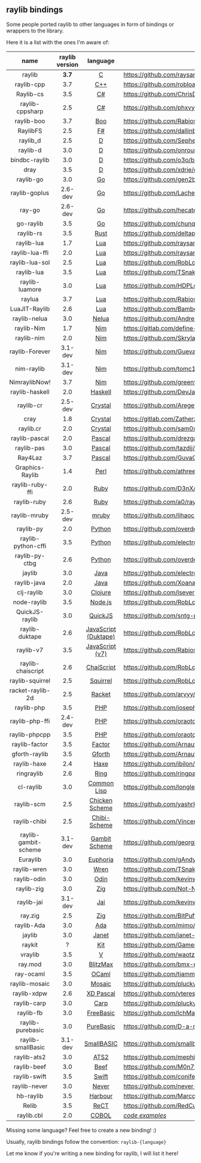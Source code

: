 ## raylib bindings

Some people ported raylib to other languages in form of bindings or wrappers to the library.

Here it is a list with the ones I'm aware of:

|  name              | raylib version | language  | repo                                                                 |
|:------------------:|:-------------: | :--------:|----------------------------------------------------------------------|
| raylib             | **3.7** | [C](https://en.wikipedia.org/wiki/C_(programming_language))    | https://github.com/raysan5/raylib    |
| raylib-cpp         | 3.7 | [C++](https://en.wikipedia.org/wiki/C%2B%2B)                             | https://github.com/robloach/raylib-cpp      |
| Raylib-cs          | 3.5 | [C#](https://en.wikipedia.org/wiki/C_Sharp_(programming_language))       | https://github.com/ChrisDill/Raylib-cs      |
| raylib-cppsharp    | 2.5 | [C#](https://en.wikipedia.org/wiki/C_Sharp_(programming_language))       | https://github.com/phxvyper/raylib-cppsharp |
| raylib-boo         | 3.7 | [Boo](http://boo-language.github.io/) | https://github.com/Rabios/raylib-boo          |
| RaylibFS           | 2.5 | [F#](https://fsharp.org/)             | https://github.com/dallinbeutler/RaylibFS     |
| raylib_d           | 2.5 | [D](https://dlang.org/)               | https://github.com/Sepheus/raylib_d     |
| raylib-d           | 3.0 | [D](https://dlang.org/)               | https://github.com/onroundit/raylib-d     |
| bindbc-raylib      | 3.0 | [D](https://dlang.org/)               | https://github.com/o3o/bindbc-raylib   |
| dray               | 3.5 | [D](https://dlang.org/)               | https://github.com/xdrie/dray       |
| raylib-go          | 3.0 | [Go](https://golang.org/)             | https://github.com/gen2brain/raylib-go  |
| raylib-goplus      | 2.6-dev | [Go](https://golang.org/)             | https://github.com/Lachee/raylib-goplus         |
| ray-go             | 2.6-dev | [Go](https://golang.org/)             | https://github.com/hecate-tech/ray-go     |
| go-raylib          | 3.5 | [Go](https://golang.org/)       | https://github.com/chunqian/go-raylib  |
| raylib-rs          | 3.5 | [Rust](https://www.rust-lang.org/)    | https://github.com/deltaphc/raylib-rs     |
| raylib-lua         | 1.7 | [Lua](http://www.lua.org/)            | https://github.com/raysan5/raylib-lua       |
| raylib-lua-ffi     | 2.0 | [Lua](http://www.lua.org/)            | https://github.com/raysan5/raylib/issues/693    |
| raylib-lua-sol     | 2.5 | [Lua](http://www.lua.org/)          | https://github.com/RobLoach/raylib-lua-sol     |
| raylib-lua         | 3.5 | [Lua](http://www.lua.org/)            | https://github.com/TSnake41/raylib-lua       |
| raylib-luamore     | 3.0 | [Lua](http://www.lua.org/)            | https://github.com/HDPLocust/raylib-luamore    |
| raylua             | 3.7 | [Lua](http://www.lua.org/)            | https://github.com/Rabios/raylua          |
| LuaJIT-Raylib      | 2.6 | [Lua](http://www.lua.org/)            | https://github.com/Bambofy/LuaJIT-Raylib    |
| raylib-nelua       | 3.0 | [Nelua](https://nelua.io/)            | https://github.com/Andre-LA/raylib-nelua     |
| raylib-Nim         | 1.7 | [Nim](https://nim-lang.org/)          | https://gitlab.com/define-private-public/raylib-Nim     |
| raylib-nim         | 2.0 | [Nim](https://nim-lang.org/)          | https://github.com/Skrylar/raylib-nim                  |
| raylib-Forever     | 3.1-dev | [Nim](https://nim-lang.org/)          | https://github.com/Guevara-chan/Raylib-Forever    |
| nim-raylib         | 3.1-dev | [Nim](https://nim-lang.org/)          | https://github.com/tomc1998/nim-raylib            |
| NimraylibNow!      | 3.7 | [Nim](https://nim-lang.org/)          | https://github.com/greenfork/nimraylib_now        |
| raylib-haskell     | 2.0 | [Haskell](https://www.haskell.org/)   | https://github.com/DevJac/raylib-haskell |
| raylib-cr          | 2.5-dev | [Crystal](https://crystal-lang.org/)  | https://github.com/AregevDev/raylib-cr      |
| cray               | 1.8 | [Crystal](https://crystal-lang.org/)  | https://gitlab.com/Zatherz/cray           |
| raylib.cr          | 2.0 | [Crystal](https://crystal-lang.org/)  | https://github.com/sam0x17/raylib.cr     |
| raylib-pascal      | 2.0 | [Pascal](https://en.wikipedia.org/wiki/Pascal_(programming_language))         | https://github.com/drezgames/raylib-pascal    |
| raylib-pas         | 3.0 | [Pascal](https://en.wikipedia.org/wiki/Pascal_(programming_language))         | https://github.com/tazdij/raylib-pas      |
| Ray4Laz            | 3.7 | [Pascal](https://en.wikipedia.org/wiki/Pascal_(programming_language))         | https://github.com/GuvaCode/Ray4Laz      | 
| Graphics-Raylib    | 1.4 | [Perl](https://www.perl.org/)            | https://github.com/athreef/Graphics-Raylib      |
| raylib-ruby-ffi    | 2.0 | [Ruby](https://www.ruby-lang.org/en/)    | https://github.com/D3nX/raylib-ruby-ffi      |
| raylib-ruby        | 2.6 | [Ruby](https://www.ruby-lang.org/en/)    | https://github.com/a0/raylib-ruby        |
| raylib-mruby       | 2.5-dev | [mruby](https://github.com/mruby/mruby)  | https://github.com/lihaochen910/raylib-mruby    |
| raylib-py          | 2.0 | [Python](https://www.python.org/)        | https://github.com/overdev/raylib-py       |
| raylib-python-cffi | 3.5 | [Python](https://www.python.org/)        | https://github.com/electronstudio/raylib-python-cffi    |
| raylib-py-ctbg     | 2.6 | [Python](https://www.python.org/)        | https://github.com/overdev/raylib-py-ctbg                 |
| jaylib             | 3.0 | [Java](https://en.wikipedia.org/wiki/Java_(programming_language))           | https://github.com/electronstudio/jaylib/   |
| raylib-java        | 2.0 | [Java](https://en.wikipedia.org/wiki/Java_(programming_language))           | https://github.com/XoanaIO/raylib-java   |
| clj-raylib         | 3.0 | [Clojure](https://clojure.org/)          | https://github.com/lsevero/clj-raylib       |
| node-raylib        | 3.5 | [Node.js](https://nodejs.org/en/)        | https://github.com/RobLoach/node-raylib     |
| QuickJS-raylib     | 3.0 | [QuickJS](https://bellard.org/quickjs/)  | https://github.com/sntg-p/QuickJS-raylib    |
| raylib-duktape     | 2.6 | [JavaScript (Duktape)](https://en.wikipedia.org/wiki/JavaScript) | https://github.com/RobLoach/raylib-duktape |
| raylib-v7          | 3.5 | [JavaScript (v7)](https://en.wikipedia.org/wiki/JavaScript)      | https://github.com/Rabios/raylib-v7        |
| raylib-chaiscript  | 2.6 | [ChaiScript](http://chaiscript.com/)     | https://github.com/RobLoach/raylib-chaiscript        |
| raylib-squirrel    | 2.5 | [Squirrel](http://www.squirrel-lang.org/)     | https://github.com/RobLoach/raylib-squirrel    |
| racket-raylib-2d   | 2.5 | [Racket](https://racket-lang.org/)       | https://github.com/arvyy/racket-raylib-2d           |
| raylib-php         | 3.5 | [PHP](https://en.wikipedia.org/wiki/PHP)      | https://github.com/joseph-montanez/raylib-php   |
| raylib-php-ffi     | 2.4-dev | [PHP](https://en.wikipedia.org/wiki/PHP)      | https://github.com/oraoto/raylib-php-ffi      |
| raylib-phpcpp      | 3.5 | [PHP](https://en.wikipedia.org/wiki/PHP)      | https://github.com/oraoto/raylib-phpcpp      |
| raylib-factor      | 3.5 | [Factor](https://factorcode.org/)        | https://github.com/ArnautDaniel/raylib-factor   |
| gforth-raylib      | 3.5 | [Gforth](https://gforth.org/)            | https://github.com/ArnautDaniel/gforth-raylib   |
| raylib-haxe        | 2.4 | [Haxe](https://haxe.org/)                | https://github.com/ibilon/raylib-haxe           |
| ringraylib         | 2.6 | [Ring](http://ring-lang.sourceforge.net/)  | https://github.com/ringpackages/ringraylib     |
| cl-raylib          | 3.0 | [Common Lisp](https://common-lisp.net/)    | https://github.com/longlene/cl-raylib    |
| raylib-scm         | 2.5 | [Chicken Scheme](https://www.call-cc.org/) | https://github.com/yashrk/raylib-scm     |
| raylib-chibi       | 2.5 | [Chibi-Scheme](https://github.com/ashinn/chibi-scheme)   | https://github.com/VincentToups/raylib-chibi  |
| raylib-gambit-scheme | 3.1-dev | [Gambit Scheme](https://github.com/gambit/gambit)   | https://github.com/georgjz/raylib-gambit-scheme  |
| Euraylib           | 3.0 | [Euphoria](https://openeuphoria.org/)  | https://github.com/gAndy50/Euraylib          |
| raylib-wren        | 3.0 | [Wren](http://wren.io/)           | https://github.com/TSnake41/raylib-wren           |
| raylib-odin        | 3.0 | [Odin](https://odin-lang.org/)            | https://github.com/kevinw/raylib-odin     |
| raylib-zig         | 3.0 | [Zig](https://ziglang.org/)               | https://github.com/Not-Nik/raylib-zig     |
| raylib-jai         | 3.1-dev | [Jai](https://github.com/BSVino/JaiPrimer/blob/master/JaiPrimer.md)  | https://github.com/kevinw/raylib-jai   |
| ray.zig            | 2.5 | [Zig](https://ziglang.org/)               | https://github.com/BitPuffin/zig-raylib-experiments |
| raylib-Ada         | 3.0 | [Ada](https://www.adacore.com/about-ada)  | https://github.com/mimo/raylib-Ada        |
| jaylib             | 3.0 | [Janet](https://janet-lang.org/)          | https://github.com/janet-lang/jaylib      |
| raykit             | ? | [Kit](https://www.kitlang.org/)           | https://github.com/Gamerfiend/raykit      |
| vraylib            | 3.5 | [V](https://vlang.io/)                    | https://github.com/waotzi/vraylib      |
| ray.mod            | 3.0 | [BlitzMax](https://blitzmax.org/)         | https://github.com/bmx-ng/ray.mod         |
| ray-ocaml          | 3.5 | [OCaml](https://ocaml.org/)               | https://github.com/tjammer/raylib-ocaml   |
| raylib-mosaic      | 3.0 | [Mosaic](https://github.com/sal55/langs/tree/master/Mosaic)     | https://github.com/pluckyporcupine/raylib-mosaic   |
| raylib-xdpw        | 2.6 | [XD Pascal](https://github.com/vtereshkov/xdpw)     | https://github.com/vtereshkov/raylib-xdpw   |
| raylib-carp        | 3.0 | [Carp](https://github.com/carp-lang/Carp)           | https://github.com/pluckyporcupine/raylib-carp   |
| raylib-fb          | 3.0 | [FreeBasic](https://www.freebasic.net/)    | https://github.com/IchMagBier/raylib-fb  |
| raylib-purebasic   | 3.0 | [PureBasic](https://www.purebasic.com/)    | https://github.com/D-a-n-i-l-o/raylib-purebasic   |
| raylib-smallBasic  | 3.1-dev | [SmallBASIC](https://github.com/smallbasic/SmallBASIC) | https://github.com/smallbasic/smallbasic.plugins/tree/master/raylib |
| raylib-ats2        | 3.0 | [ATS2](http://www.ats-lang.org/)           | https://github.com/mephistopheles-8/raylib-ats2      |
| raylib-beef        | 3.0 | [Beef](https://www.beeflang.org/)          | https://github.com/M0n7y5/raylib-beef    |
| raylib-swift       | 3.5 | [Swift](https://swift.org/)                | https://github.com/conifer-dev/raylib-swift |
| raylib-never       | 3.0 | [Never](https://github.com/never-lang/never) | https://github.com/never-lang/raylib-never |
| hb-raylib          | 3.5 | [Harbour](https://harbour.github.io)                 | https://github.com/MarcosLeonardoMendezGerencir/hb-raylib |
| Relib              | 3.5 | [ReCT](https://github.com/RedCubeDev-ByteSpace/ReCT) | https://github.com/RedCubeDev-ByteSpace/Relib |
| raylib.cbl         | 2.0 | [COBOL](https://en.wikipedia.org/wiki/COBOL)        | *[code examples](https://github.com/Martinfx/Cobol/tree/master/OpenCobol/Games/raylib)* |

 
Missing some language? Feel free to create a new binding! :)

Usually, raylib bindings follow the convention: `raylib-{language}`

Let me know if you're writing a new binding for raylib, I will list it here!
